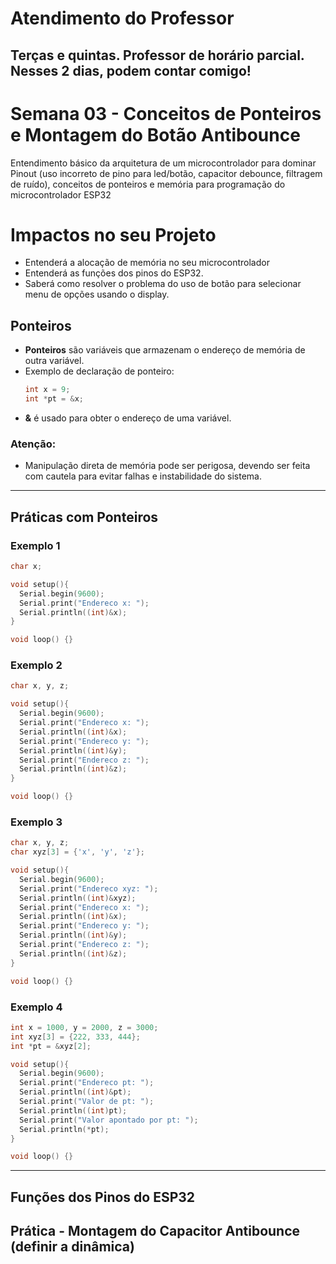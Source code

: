 # Atendimento do Professor

## Terças e quintas. Professor de horário parcial. Nesses 2 dias, podem contar comigo!

# Semana 03 - Conceitos de Ponteiros e Montagem do Botão Antibounce

Entendimento básico da arquitetura de um microcontrolador para dominar Pinout (uso incorreto de pino para led/botão, capacitor debounce, filtragem de ruído), conceitos de ponteiros e memória para programação do microcontrolador ESP32


# Impactos no seu Projeto

* Entenderá a alocação de memória no seu microcontrolador
* Entenderá as funções dos pinos do ESP32.  
* Saberá como resolver o problema do uso de botão para selecionar menu de opções usando o display.

## Ponteiros
- **Ponteiros** são variáveis que armazenam o endereço de memória de outra variável.
- Exemplo de declaração de ponteiro:
  ```cpp
  int x = 9;
  int *pt = &x;
  ```
- **&** é usado para obter o endereço de uma variável.

### Atenção:
- Manipulação direta de memória pode ser perigosa, devendo ser feita com cautela para evitar falhas e instabilidade do sistema.

---

## Práticas com Ponteiros

### Exemplo 1
```cpp
char x;

void setup(){
  Serial.begin(9600);
  Serial.print("Endereco x: ");
  Serial.println((int)&x);
}

void loop() {}
```

### Exemplo 2
```cpp
char x, y, z;

void setup(){
  Serial.begin(9600);
  Serial.print("Endereco x: ");
  Serial.println((int)&x);
  Serial.print("Endereco y: ");
  Serial.println((int)&y);
  Serial.print("Endereco z: ");
  Serial.println((int)&z);
}

void loop() {}
```

### Exemplo 3
```cpp
char x, y, z;
char xyz[3] = {'x', 'y', 'z'};

void setup(){
  Serial.begin(9600);
  Serial.print("Endereco xyz: ");
  Serial.println((int)&xyz);
  Serial.print("Endereco x: ");
  Serial.println((int)&x);
  Serial.print("Endereco y: ");
  Serial.println((int)&y);
  Serial.print("Endereco z: ");
  Serial.println((int)&z);
}

void loop() {}
```

### Exemplo 4
```cpp
int x = 1000, y = 2000, z = 3000;
int xyz[3] = {222, 333, 444};
int *pt = &xyz[2];

void setup(){
  Serial.begin(9600);
  Serial.print("Endereco pt: ");
  Serial.println((int)&pt);
  Serial.print("Valor de pt: ");
  Serial.println((int)pt);
  Serial.print("Valor apontado por pt: ");
  Serial.println(*pt);
}

void loop() {}
```

---

## Funções dos Pinos do ESP32

## Prática - Montagem do Capacitor Antibounce (definir a dinâmica)

